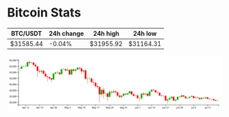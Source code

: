 # Bitcoin Stats

BTC/USDT|24h change|24h high|24h low|
|---|---|---|---|
|$31585.44|-0.04%|$31955.92|$31164.31|

<img src="./chart.svg">
